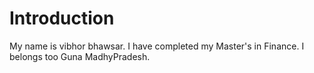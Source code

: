 # Introduction

My name is vibhor bhawsar.
I have completed my Master's in Finance.
I belongs too Guna MadhyPradesh.